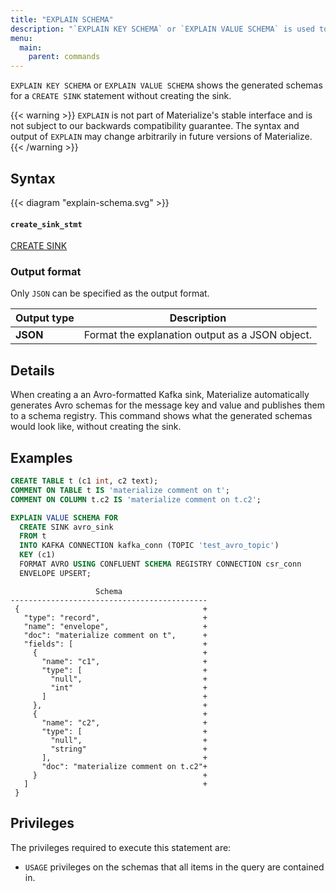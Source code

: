 ```yaml
---
title: "EXPLAIN SCHEMA"
description: "`EXPLAIN KEY SCHEMA` or `EXPLAIN VALUE SCHEMA` is used to see the generated schemas for a `CREATE SINK` statement"
menu:
  main:
    parent: commands
---
```


`EXPLAIN KEY SCHEMA` or `EXPLAIN VALUE SCHEMA` shows the generated schemas for a `CREATE SINK` statement without creating the sink.

{{< warning >}}
`EXPLAIN` is not part of Materialize's stable interface and is not subject to
our backwards compatibility guarantee. The syntax and output of `EXPLAIN` may
change arbitrarily in future versions of Materialize.
{{< /warning >}}

## Syntax

{{< diagram "explain-schema.svg" >}}

#### `create_sink_stmt`
[CREATE SINK](/sql/create-sink/)

### Output format

Only `JSON` can be specified as the output format.

Output type | Description
------|-----
**JSON** | Format the explanation output as a JSON object.

## Details
When creating a an Avro-formatted Kafka sink, Materialize automatically generates Avro schemas for the message key and value and publishes them to a schema registry.
This command shows what the generated schemas would look like, without creating the sink.

## Examples

```sql
CREATE TABLE t (c1 int, c2 text);
COMMENT ON TABLE t IS 'materialize comment on t';
COMMENT ON COLUMN t.c2 IS 'materialize comment on t.c2';

EXPLAIN VALUE SCHEMA FOR
  CREATE SINK avro_sink
  FROM t
  INTO KAFKA CONNECTION kafka_conn (TOPIC 'test_avro_topic')
  KEY (c1)
  FORMAT AVRO USING CONFLUENT SCHEMA REGISTRY CONNECTION csr_conn
  ENVELOPE UPSERT;
```

```
                   Schema
--------------------------------------------
 {                                         +
   "type": "record",                       +
   "name": "envelope",                     +
   "doc": "materialize comment on t",      +
   "fields": [                             +
     {                                     +
       "name": "c1",                       +
       "type": [                           +
         "null",                           +
         "int"                             +
       ]                                   +
     },                                    +
     {                                     +
       "name": "c2",                       +
       "type": [                           +
         "null",                           +
         "string"                          +
       ],                                  +
       "doc": "materialize comment on t.c2"+
     }                                     +
   ]                                       +
 }
```

## Privileges

The privileges required to execute this statement are:

- `USAGE` privileges on the schemas that all items in the query are contained in.
